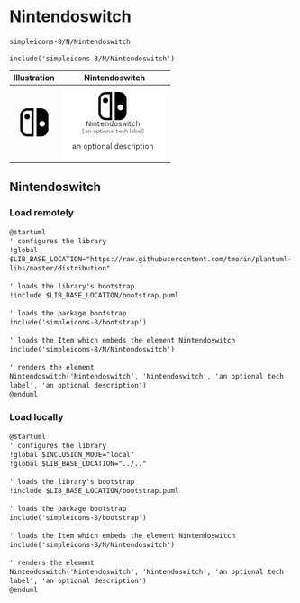 # Nintendoswitch


```text
simpleicons-8/N/Nintendoswitch
```

```text
include('simpleicons-8/N/Nintendoswitch')
```



| Illustration | Nintendoswitch |
| :---: | :---: |
| ![illustration for Illustration](../../simpleicons-8/N/Nintendoswitch.png) | ![illustration for Nintendoswitch](../../simpleicons-8/N/Nintendoswitch.Local.png) |




## Nintendoswitch

### Load remotely
```plantuml
@startuml
' configures the library
!global $LIB_BASE_LOCATION="https://raw.githubusercontent.com/tmorin/plantuml-libs/master/distribution"

' loads the library's bootstrap
!include $LIB_BASE_LOCATION/bootstrap.puml

' loads the package bootstrap
include('simpleicons-8/bootstrap')

' loads the Item which embeds the element Nintendoswitch
include('simpleicons-8/N/Nintendoswitch')

' renders the element
Nintendoswitch('Nintendoswitch', 'Nintendoswitch', 'an optional tech label', 'an optional description')
@enduml
```

### Load locally
```plantuml
@startuml
' configures the library
!global $INCLUSION_MODE="local"
!global $LIB_BASE_LOCATION="../.."

' loads the library's bootstrap
!include $LIB_BASE_LOCATION/bootstrap.puml

' loads the package bootstrap
include('simpleicons-8/bootstrap')

' loads the Item which embeds the element Nintendoswitch
include('simpleicons-8/N/Nintendoswitch')

' renders the element
Nintendoswitch('Nintendoswitch', 'Nintendoswitch', 'an optional tech label', 'an optional description')
@enduml
```

